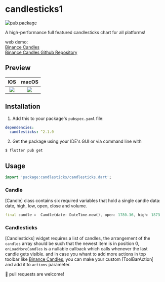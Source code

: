 # candlesticks1

[![pub package](https://img.shields.io/badge/pub-v2.1.0-orange.svg)](https://pub.dev/packages/candlesticks)

A high-performance full featured candlesticks chart for all platforms!

web demo:</br>
[Binance Candles](https://rmzy.dev/candlesticks/)</br>
[Binance Candles Github Repository](https://github.com/r-mzy47/binance_candles)

## Preview
|IOS	|macOS		|
|:------------:|:------------:|
|	[![](https://github.com/r-mzy47/candlesticks/blob/develop/example_ios.gif)](https://github.com/r-mzy47/candlesticks/blob/master/example/lib/main.dart)   |	[![](https://github.com/r-mzy47/candlesticks/blob/develop/example_macOS.gif)](https://github.com/r-mzy47/candlesticks/blob/master/example/lib/main.dart) | 

## Installation

1. Add this to your package's `pubspec.yaml` file:

```yaml
dependencies:
  candlesticks: ^2.1.0
```

2. Get the package using your IDE's GUI or via command line with

```bash
$ flutter pub get
```

## Usage

```dart
import 'package:candlesticks/candlesticks.dart';
```

### Candle

[Candle] class contains six required variables that hold a single candle data: date, high, low, open, close and volume.

```dart
final candle =  Candle(date: DateTime.now(), open: 1780.36, high: 1873.93, low: 1755.34, close: 1848.56, volume: 0);
```

### Candlesticks

[Candlesticks] widget requires a list of candles, the arrangement of the `candles` array should be such that the newest item is in position 0, `onLoadMoreCandles` is a nullable callback which calls whenever the last candle gets visible. and in case you whant to add more actions in top toolbar like [Binance Candles](https://rmzy.dev/candlesticks/), you can make your custom [ToolBarAction] and add it to `actions` parameter.

🍺 pull requests are welcome!